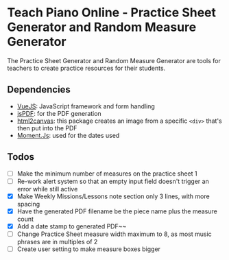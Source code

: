 # Teach Piano Online - Practice Sheet Generator and Random Measure Generator
The Practice Sheet Generator and Random Measure Generator are tools for teachers to create practice resources for their students.

## Dependencies
- [VueJS](https://www.vuejs.org): JavaScript framework and form handling
- [jsPDF](https://github.com/MrRio/jsPDF): for the PDF generation
- [html2canvas](https://github.com/niklasvh/html2canvas): this package creates an image from a specific ```<div>``` that's then put into the PDF
- [Moment.Js](https://github.com/moment/moment): used for the dates used

## Todos
- [ ] Make the minimum number of measures on the practice sheet 1
- [ ] Re-work alert system so that an empty input field doesn't trigger an error while still active
- [x] Make Weekly Missions/Lessons note section only 3 lines, with more spacing
- [x] Have the generated PDF filename be the piece name plus the measure count
- [x] Add a date stamp to generated PDF~~
- [ ] Change Practice Sheet measure width maximum to 8, as most music phrases are in multiples of 2
- [ ] Create user setting to make measure boxes bigger